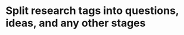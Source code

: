 # Split research tags into questions, ideas, and any other stages

<!-- #Work -->

<!-- {BearID:E9E68145-006D-4B8E-AE10-A23C1B0F74C6-15756-0000130BF2DF205D} -->
